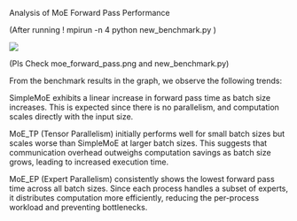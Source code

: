 Analysis of MoE Forward Pass Performance

(After running ! mpirun -n 4 python new_benchmark.py )

![](/part1/moe_forward_pass.png)

(Pls Check moe_forward_pass.png and new_benchmark.py)

From the benchmark results in the graph, we observe the following trends:

SimpleMoE exhibits a linear increase in forward pass time as batch size increases. This is expected since there is no parallelism, and computation scales directly with the input size.

MoE_TP (Tensor Parallelism) initially performs well for small batch sizes but scales worse than SimpleMoE at larger batch sizes. This suggests that communication overhead outweighs computation savings as batch size grows, leading to increased execution time.

MoE_EP (Expert Parallelism) consistently shows the lowest forward pass time across all batch sizes. Since each process handles a subset of experts, it distributes computation more efficiently, reducing the per-process workload and preventing bottlenecks.